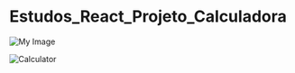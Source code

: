 # Estudos_React_Projeto_Calculadora

![My Image](calculator.png)

<img src="/public/calculator.png" alt="Calculator" title="Calculator">
